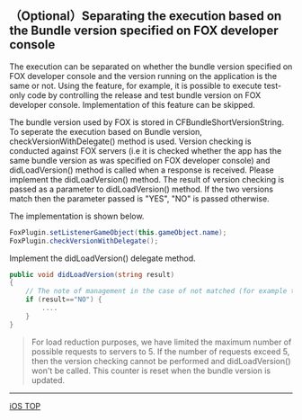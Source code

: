 ## （Optional）Separating the execution based on the Bundle version specified on FOX developer console

The execution can be separated on whether the bundle version specified on FOX developer console and the version running on the application is the same or not. Using the feature, for example, it is possible to execute test-only code by controlling the release and test bundle version on FOX developer console. Implementation of this feature can be skipped.
The bundle version used by FOX is stored in CFBundleShortVersionString.
To seperate the execution based on Bundle version, checkVersionWithDelegate() method is used. Version checking is conducted against FOX servers (i.e it is checked whether the app has the same bundle version as was specified on FOX developer console) and didLoadVersion() method is called when a response is received. Please implement the didLoadVersion() method. The result of version checking is passed as a parameter to didLoadVersion() method. If the two versions match then the parameter passed is "YES", "NO" is passed otherwise.

The implementation is shown below.

```cs
FoxPlugin.setListenerGameObject(this.gameObject.name);FoxPlugin.checkVersionWithDelegate();
```

Implement the didLoadVersion() delegate method.

```cs
public void didLoadVersion(string result){	// The note of management in the case of not matched (for example testing version).
	if (result=="NO") {		....	}}
```

> For load reduction purposes, we have limited the maximum number of possible requests to servers to 5. If the number of requests exceed 5, then the version checking cannot be performed and didLoadVersion() won't be called. This counter is reset when the bundle version is updated.

---
[iOS TOP](../README.md)

